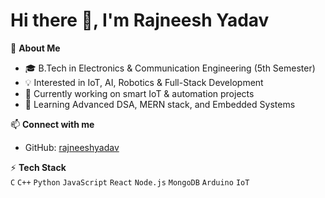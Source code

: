# Hi there 👋, I'm Rajneesh Yadav  

🚀 **About Me**  
- 🎓 B.Tech in Electronics & Communication Engineering (5th Semester)  
- 💡 Interested in IoT, AI, Robotics & Full-Stack Development  
- 🔭 Currently working on smart IoT & automation projects  
- 🌱 Learning Advanced DSA, MERN stack, and Embedded Systems  

📫 **Connect with me**  
- GitHub: [rajneeshyadav](https://github.com/RajneeshYadav-123)  
 
⚡ **Tech Stack**  
`C` `C++` `Python` `JavaScript` `React` `Node.js` `MongoDB` `Arduino` `IoT`  
